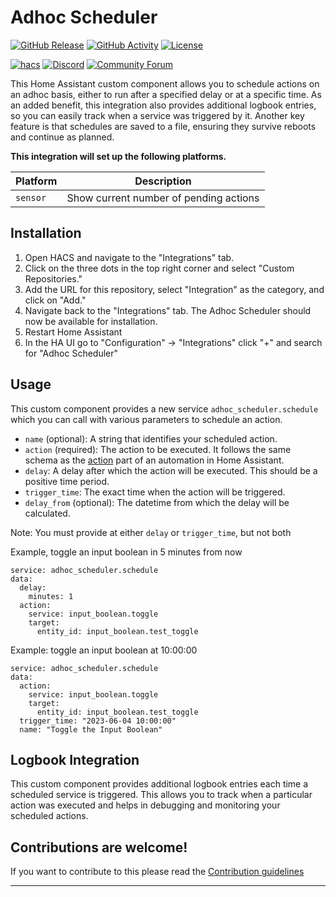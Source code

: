 # Adhoc Scheduler

[![GitHub Release][releases-shield]][releases]
[![GitHub Activity][commits-shield]][commits]
[![License][license-shield]](LICENSE)

[![hacs][hacsbadge]][hacs]
[![Discord][discord-shield]][discord]
[![Community Forum][forum-shield]][forum]

This Home Assistant custom component allows you to schedule actions on an adhoc basis, either to run after a specified delay or at a specific time. As an added benefit, this integration also provides additional logbook entries, so you can easily track when a service was triggered by it. Another key feature is that schedules are saved to a file, ensuring they survive reboots and continue as planned.

**This integration will set up the following platforms.**

Platform | Description
-- | --
`sensor` | Show current number of pending actions

## Installation

1. Open HACS and navigate to the "Integrations" tab.
2. Click on the three dots in the top right corner and select "Custom Repositories."
3. Add the URL for this repository, select "Integration" as the category, and click on "Add."
4. Navigate back to the "Integrations" tab. The Adhoc Scheduler should now be available for installation.
5. Restart Home Assistant
6. In the HA UI go to "Configuration" -> "Integrations" click "+" and search for "Adhoc Scheduler"

## Usage

This custom component provides a new service `adhoc_scheduler.schedule` which you can call with various parameters to schedule an action.

- `name` (optional): A string that identifies your scheduled action.
- `action` (required): The action to be executed. It follows the same schema as the [action][action-syntax] part of an automation in Home Assistant.
- `delay`: A delay after which the action will be executed. This should be a positive time period.
- `trigger_time`: The exact time when the action will be triggered.
- `delay_from` (optional): The datetime from which the delay will be calculated.

Note: You must provide at either `delay` or `trigger_time`, but not both

Example, toggle an input boolean in 5 minutes from now
```
service: adhoc_scheduler.schedule
data:
  delay:
    minutes: 1
  action:
    service: input_boolean.toggle
    target:
      entity_id: input_boolean.test_toggle
```

Example: toggle an input boolean at 10:00:00
```
service: adhoc_scheduler.schedule
data:
  action:
    service: input_boolean.toggle
    target:
      entity_id: input_boolean.test_toggle
  trigger_time: "2023-06-04 10:00:00"
  name: "Toggle the Input Boolean"
  ```

## Logbook Integration
This custom component provides additional logbook entries each time a scheduled service is triggered. This allows you to track when a particular action was executed and helps in debugging and monitoring your scheduled actions.

## Contributions are welcome!

If you want to contribute to this please read the [Contribution guidelines](CONTRIBUTING.md)

***

[adhoc_scheduler]: https://github.com/Megabytemb/ha-adhoc-scheduler
[commits-shield]: https://img.shields.io/github/commit-activity/y/Megabytemb/ha-adhoc-scheduler.svg?style=for-the-badge
[commits]: https://github.com/Megabytemb/ha-adhoc-scheduler/commits/main
[hacs]: https://github.com/hacs/integration
[hacsbadge]: https://img.shields.io/badge/HACS-Custom-orange.svg?style=for-the-badge
[discord]: https://discord.gg/Qa5fW2R
[discord-shield]: https://img.shields.io/discord/330944238910963714.svg?style=for-the-badge
[exampleimg]: example.png
[forum-shield]: https://img.shields.io/badge/community-forum-brightgreen.svg?style=for-the-badge
[forum]: https://community.home-assistant.io/
[license-shield]: https://img.shields.io/github/license/Megabytemb/ha-adhoc-scheduler.svg?style=for-the-badge
[releases-shield]: https://img.shields.io/github/release/Megabytemb/ha-adhoc-scheduler.svg?style=for-the-badge
[releases]: https://github.com/Megabytemb/ha-adhoc-scheduler/releases
[action-syntax]: https://www.home-assistant.io/docs/automation/action/